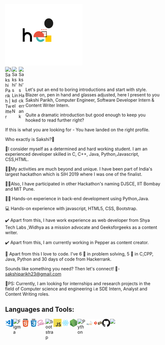<img src="https://raw.githubusercontent.com/desaidhruv/desaidhruv/master/hello.gif" width="250" height="200">

<br>
<a href="https://twitter.com/sakshi70437994">
  <img align="left" alt="\Sakshi Parikh | Twitter" width="22px" src="https://cdn.jsdelivr.net/npm/simple-icons@v3/icons/twitter.svg" />
</a>
<a href="https://www.linkedin.com/in/parikh-sakshi/">
  <img align="left" alt="Sakshi's LinkdeIN" width="22px" src="https://cdn.jsdelivr.net/npm/simple-icons@v3/icons/linkedin.svg" />
</a>
<a href="https://www.hackerrank.com/sakshiparikh23">
  <img align="left" alt="Sakshi's Hackerrank" width="22px" src="https://cdn.jsdelivr.net/npm/simple-icons@3.1.0/icons/hackerrank.svg" />
</a>

<br/>
<br>
<br>


Let's put an end to boring introductions and start with style. Blazer on, pen in hand and glasses adjusted, here I present to you Sakshi Parikh, Computer Engineer, Software Developer Intern & Content Writer Intern.

Quite a dramatic introduction but good enough to keep you hooked to read further right?

If this is what you are looking for - You have landed on the right profile.

Who exactly is Sakshi?🤔

👋I consider myself as a determined and hard working student. I am an experienced developer skilled in C, C++, Java, Python,Javascript, CSS,HTML.

👩‍💻My activities are much beyond and unique. I have been part of India's largest hackathon which is SIH 2019 where I was one of the finalist.

👩‍💼Also, I have participated in other Hackathon's naming DJSCE, IIT Bombay and MIT Pune.

👩‍💻 Hands-on experience in back-end development using Python,Java.

💻 Hands-on experience with javascript, HTML5, CSS, Bootstrap.

✔️ Apart from this, I have work experience as web developer from Shya Tech Labs ,Widhya as a mission advocate and Geeksforgeeks as a content writer.

✔️ Apart from this, I am currently working in Pepper as content creator.

🏅 Apart from this I love to code. I've 6 🌟 in problem solving, 5 🌟 in C,CPP, Java, Python and 30 days of code from Hackerrank.

Sounds like something you need? Then let's connect!
📧- sakshiparikh23@gmail.com

🔭PS: Currently, I am looking for internships and research projects in the field of Computer science and engineering i.e SDE Intern, Analyst and Content Writing roles.

<!--
**sakshiparikh23/sakshiparikh23** is a ✨ _special_ ✨ repository because its `README.md` (this file) appears on your GitHub profile.

Here are some ideas to get you started:

- 🔭 I’m currently working on Django,Python. 
- 🌱 I’m currently looking for growth.
- 👯 I’m looking to collaborate on full stack projects.
- 🤔 I’m looking for help with backend services and API's.
- 💬 Ask me about Python,Java.
- 📫 How to reach me:sakshiparikh23@gmail.com 
- 😄 Pronouns: ...
- ⚡ Fun fact: ...
![hello](https://user-images.githubusercontent.com/40533390/87654980-43c05280-c775-11ea-93b2-afd74e1826c4.gif)
-->
## Languages and Tools:

<img align="left" alt="Visual Studio Code" width="26px" src="https://raw.githubusercontent.com/github/explore/80688e429a7d4ef2fca1e82350fe8e3517d3494d/topics/visual-studio-code/visual-studio-code.png" />
<img align="left" alt="Figma" width="27px" src="https://img.icons8.com/windows/32/000000/figma.png"/>
<img align="left" alt="HTML5" width="26px" src="https://raw.githubusercontent.com/github/explore/80688e429a7d4ef2fca1e82350fe8e3517d3494d/topics/html/html.png" />
<img align="left" alt="CSS3" width="26px" src="https://raw.githubusercontent.com/github/explore/80688e429a7d4ef2fca1e82350fe8e3517d3494d/topics/css/css.png" />
<img align="left" alt="Sass" width="26px" src="https://raw.githubusercontent.com/github/explore/80688e429a7d4ef2fca1e82350fe8e3517d3494d/topics/sass/sass.png" />
<img align="left" alt="bootstrap" width="26px" src="https://img.icons8.com/color/48/000000/bootstrap.png"/>
<img align="left" alt="JavaScript" width="26px" src="https://raw.githubusercontent.com/github/explore/80688e429a7d4ef2fca1e82350fe8e3517d3494d/topics/javascript/javascript.png" />
<img align="left" alt="React" width="26px" src="https://raw.githubusercontent.com/github/explore/80688e429a7d4ef2fca1e82350fe8e3517d3494d/topics/react/react.png" />
<img align="left" alt="Node.js" width="26px" src="https://raw.githubusercontent.com/github/explore/80688e429a7d4ef2fca1e82350fe8e3517d3494d/topics/nodejs/nodejs.png" />
<img align="left" alt="Python" width="26px" src="https://img.icons8.com/color/48/000000/python.png"/>
<img align="left alt="Django" width="27px" src="https://img.icons8.com/color/48/000000/django.png"/>
<img align="left" alt="MySQL" width="27px" src="https://raw.githubusercontent.com/github/explore/80688e429a7d4ef2fca1e82350fe8e3517d3494d/topics/mysql/mysql.png" />
<img align="left" alt="Git" width="27px" src="https://raw.githubusercontent.com/github/explore/80688e429a7d4ef2fca1e82350fe8e3517d3494d/topics/git/git.png" />
<img align="left" alt="GitHub" width="26px" src="https://raw.githubusercontent.com/github/explore/78df643247d429f6cc873026c0622819ad797942/topics/github/github.png" /><br><br>


